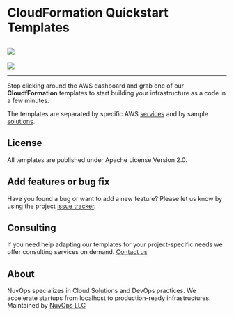 # CloudFormation Quickstart Templates

![](https://www.nuvops.com/img/NuvOps-github.png)
---

![](https://github.com/NuvOps/cloudformation-quickstart/workflows/CloudFormation%20Linter/badge.svg)

---

Stop clicking around the AWS dashboard and grab one of our **CloudfFormation** templates to start building your infrastructure as a code in a few minutes.

The templates are separated by specific AWS [services](https://github.com/NuvOps/cloudformation-quickstart/services) and by sample [solutions](https://github.com/NuvOps/cloudformation-quickstart/solutions).

## License
All templates are published under Apache License Version 2.0.


## Add features or bug fix
Have you found a bug or want to add a new feature? Please let us know by using the project [issue tracker](https://github.com/NuvOps/cloudformation-quickstart/issues).

##  Consulting
If you need help adapting our templates for your project-specific needs we offer consulting services on demand. [Contact us](mailto:hi@nuvops.com)

## About
NuvOps specializes in Cloud Solutions and DevOps practices.
We accelerate startups from localhost to production-ready infrastructures.
Maintained by  [NuvOps LLC](https://www.nuvops.com)

